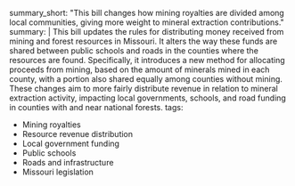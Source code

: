 summary_short: "This bill changes how mining royalties are divided among local communities, giving more weight to mineral extraction contributions."
summary: |
  This bill updates the rules for distributing money received from mining and forest resources in Missouri. It alters the way these funds are shared between public schools and roads in the counties where the resources are found. Specifically, it introduces a new method for allocating proceeds from mining, based on the amount of minerals mined in each county, with a portion also shared equally among counties without mining. These changes aim to more fairly distribute revenue in relation to mineral extraction activity, impacting local governments, schools, and road funding in counties with and near national forests.
tags:
  - Mining royalties
  - Resource revenue distribution
  - Local government funding
  - Public schools
  - Roads and infrastructure
  - Missouri legislation
